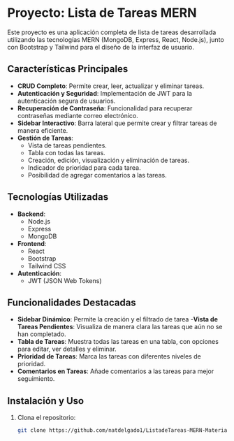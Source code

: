 # Proyecto: Lista de Tareas MERN

Este proyecto es una aplicación completa de lista de tareas desarrollada utilizando las tecnologías MERN (MongoDB, Express, React, Node.js), junto con Bootstrap y Tailwind para el diseño de la interfaz de usuario.

## Características Principales

- **CRUD Completo**: Permite crear, leer, actualizar y eliminar tareas.
- **Autenticación y Seguridad**: Implementación de JWT para la autenticación segura de usuarios.
- **Recuperación de Contraseña**: Funcionalidad para recuperar contraseñas mediante correo electrónico.
- **Sidebar Interactivo**: Barra lateral que permite crear y filtrar tareas de manera eficiente.
- **Gestión de Tareas**:
  - Vista de tareas pendientes.
  - Tabla con todas las tareas.
  - Creación, edición, visualización y eliminación de tareas.
  - Indicador de prioridad para cada tarea.
  - Posibilidad de agregar comentarios a las tareas.

## Tecnologías Utilizadas

- **Backend**:
  - Node.js
  - Express
  - MongoDB
- **Frontend**:
  - React
  - Bootstrap
  - Tailwind CSS
- **Autenticación**:
  - JWT (JSON Web Tokens)

## Funcionalidades Destacadas

- **Sidebar Dinámico**: Permite la creación y el filtrado de tarea
-**Vista de Tareas Pendientes**: Visualiza de manera clara las tareas que aún no se han completado.
- **Tabla de Tareas**: Muestra todas las tareas en una tabla, con opciones para editar, ver detalles y eliminar.
- **Prioridad de Tareas**: Marca las tareas con diferentes niveles de prioridad.
- **Comentarios en Tareas**: Añade comentarios a las tareas para mejor seguimiento.

## Instalación y Uso

1. Clona el repositorio:
   ```bash
   git clone https://github.com/natdelgado1/ListadeTareas-MERN-MaterialUI
